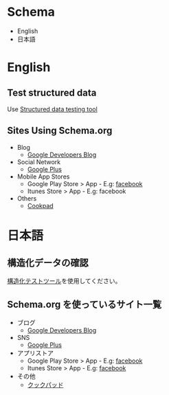 # Schema

* English
* 日本語


# English

## Test structured data

Use [Structured data testing tool](https://search.google.com/structured-data/testing-tool/u/0/)


## Sites Using Schema.org

* Blog
  * [Google Developers Blog](https://developers.googleblog.com/)
* Social Network
  * [Google Plus](https://plus.google.com/)
* Mobile App Stores
  * Google Play Store > App - E.g: [facebook](https://play.google.com/store/apps/details?id=com.facebook.katana&hl=en)
  * Itunes Store > App - E.g: facebook
* Others
  * [Cookpad](https://cookpad.com/us)  




# 日本語

## 構造化データの確認

[構造化テストツール](https://search.google.com/structured-data/testing-tool/u/0/)を使用してください。


## Schema.org を使っているサイト一覧

* ブログ
  * [Google Developers Blog](https://developers.googleblog.com/)
* SNS
  * [Google Plus](https://plus.google.com/)
* アプリストア
  * Google Play Store > App - E.g: [facebook](https://play.google.com/store/apps/details?id=com.facebook.katana&hl=en)
  * Itunes Store > App - E.g: [facebook](https://itunes.apple.com/en/app/facebook/id284882215?mt=8)
* その他
  * [クックパッド](http://cookpad.com/) 


